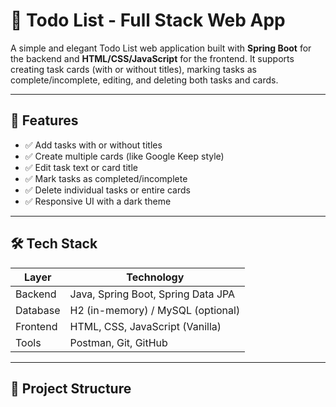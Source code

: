# 📝 Todo List - Full Stack Web App

A simple and elegant Todo List web application built with **Spring Boot** for the backend and **HTML/CSS/JavaScript** for the frontend.
It supports creating task cards (with or without titles), marking tasks as complete/incomplete, editing, and deleting both tasks and cards.

---

## 🔧 Features

- ✅ Add tasks with or without titles
- ✅ Create multiple cards (like Google Keep style)
- ✅ Edit task text or card title
- ✅ Mark tasks as completed/incomplete
- ✅ Delete individual tasks or entire cards
- ✅ Responsive UI with a dark theme


---

## 🛠 Tech Stack

| Layer         | Technology         |
|---------------|--------------------|
| Backend       | Java, Spring Boot, Spring Data JPA |
| Database      | H2 (in-memory) / MySQL (optional) |
| Frontend      | HTML, CSS, JavaScript (Vanilla) |
| Tools         | Postman, Git, GitHub |

---

## 📂 Project Structure

